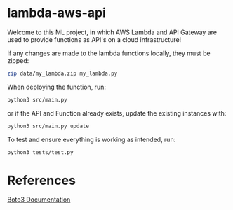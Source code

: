 # lambda-aws-api

Welcome to this ML project, in which AWS Lambda and API Gateway are used to provide functions as API's on a cloud infrastructure!

If any changes are made to the lambda functions locally, they must be zipped:

```bash
zip data/my_lambda.zip my_lambda.py
```

When deploying the function, run:

```bash
python3 src/main.py
```

or if the API and Function already exists, update the existing instances with:

```bash
python3 src/main.py update
```

To test and ensure everything is working as intended, run:

```bash
python3 tests/test.py
```

# References

[Boto3 Documentation](https://boto3.amazonaws.com/v1/documentation/api/latest/index.html)